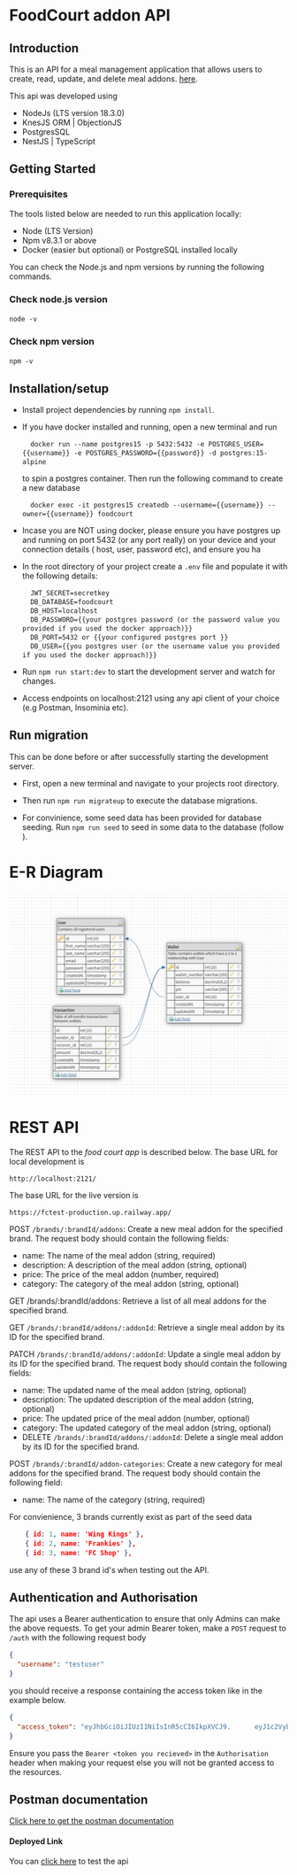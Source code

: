 # FoodCourt addon API

## Introduction

This is an API for a meal management application that allows users to create, read, update, and delete
meal addons. [here](https://fctest-production.up.railway.app/healthcheck).

This api was developed using

- NodeJs (LTS version 18.3.0)
- KnesJS ORM | ObjectionJS
- PostgresSQL
- NestJS | TypeScript

## Getting Started

### Prerequisites

The tools listed below are needed to run this application locally:

- Node (LTS Version)
- Npm v8.3.1 or above
- Docker (easier but optional) or PostgreSQL installed locally

You can check the Node.js and npm versions by running the following commands.

### Check node.js version

`node -v`

### Check npm version

`npm -v`

## Installation/setup

- Install project dependencies by running `npm install`.

- If you have docker installed and running, open a new terminal and run
  ```shell
    docker run --name postgres15 -p 5432:5432 -e POSTGRES_USER={{username}} -e POSTGRES_PASSWORD={{password}} -d postgres:15-alpine
  ```
  to spin a postgres container. Then run the following command to create a new database
  ```shell
    docker exec -it postgres15 createdb --username={{username}} --owner={{username}} foodcourt
  ```
- Incase you are NOT using docker, please ensure you have postgres up and running on port 5432 (or any port really) on your device and your connection details ( host, user, password etc), and ensure you ha
- In the root directory of your project create a `.env` file and populate it with the following details:
  ```env
    JWT_SECRET=secretkey
    DB_DATABASE=foodcourt
    DB_HOST=localhost
    DB_PASSWORD={{your postgres password (or the password value you provided if you used the docker approach)}}
    DB_PORT=5432 or {{your configured postgres port }}
    DB_USER={{you postgres user (or the username value you provided if you used the docker approach)}}
  ```
- Run `npm run start:dev` to start the development server and watch for changes.

- Access endpoints on localhost:2121 using any api client of your choice (e.g Postman, Insominia etc).

## Run migration

This can be done before or after successfully starting the development server.

- First, open a new terminal and navigate to your projects root directory.

- Then run `npm run migrateup` to execute the database migrations.
- For convinience, some seed data has been provided for database seeding. Run `npm run seed` to seed in some data to the database (follow ).

# E-R Diagram

![alt text](https://github.com/MrOrero/lendsqr-api/blob/main/er-diagram.PNG?raw=true)

# REST API

The REST API to the _food court app_ is described below.
The base URL for local development is

    http://localhost:2121/

The base URL for the live version is

    https://fctest-production.up.railway.app/

POST `/brands/:brandId/addons`: Create a new meal addon for the specified brand. The request body should contain the following fields:

- name: The name of the meal addon (string, required)
- description: A description of the meal addon (string, optional)
- price: The price of the meal addon (number, required)
- category: The category of the meal addon (string, optional)

GET /brands/:brandId/addons: Retrieve a list of all meal addons for the specified brand.

GET `/brands/:brandId/addons/:addonId`: Retrieve a single meal addon by its ID for the specified brand.

PATCH `/brands/:brandId/addons/:addonId`: Update a single meal addon by its ID for the specified brand. The request body should contain the following fields:

- name: The updated name of the meal addon (string, optional)
- description: The updated description of the meal addon (string, optional)
- price: The updated price of the meal addon (number, optional)
- category: The updated category of the meal addon (string, optional)
- DELETE `/brands/:brandId/addons/:addonId`: Delete a single meal addon by its ID for the specified brand.

POST `/brands/:brandId/addon-categories`: Create a new category for meal addons for the specified
brand. The request body should contain the following field:

- name: The name of the category (string, required)

For convienience, 3 brands currently exist as part of the seed data

```json
    { id: 1, name: 'Wing Kings' },
    { id: 2, name: 'Frankies' },
    { id: 3, name: 'FC Shop' },
```

use any of these 3 brand id's when testing out the API.

## Authentication and Authorisation

The api uses a Bearer authentication to ensure that only Admins can make the above requests. To get your admin Bearer token, make a `POST` request to `/auth` with the following request body

```json
{
  "username": "testuser"
}
```

you should receive a response containing the access token like in the example below.

```json
{
  "access_token": "eyJhbGciOiJIUzI1NiIsInR5cCI6IkpXVCJ9.      eyJ1c2VybmFtZSI6InRlc3R1c2VyIiwicm9sZSI6ImFkbWluIiwiaWF0IjoxNjczMDQyMjYxLCJleHAiOjE2NzMwNDU4NjF9.           3j7njHBfaWvmvW9BFFIGgq1C6LHbE-1_gDGo7KD-Lnw"
}
```

Ensure you pass the `Bearer <token you recieved>` in the `Authorisation` header when making your request else you will not be granted access to the resources.

## Postman documentation

[Click here to get the postman documentation](https://documenter.getpostman.com/view/22009828/2s8Z75RUcz)


#### Deployed Link

You can [click here](https://fctest-production.up.railway.app/healthcheck) to test the api
